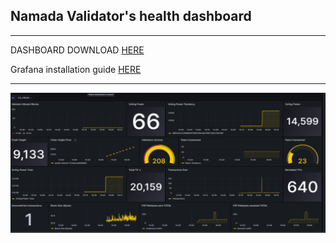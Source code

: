 ## Namada Validator's health dashboard
* * *

DASHBOARD DOWNLOAD [HERE](https://github.com/AlexToTheMoon/AM-Solutions/blob/main/files/namada-dash/Namada%20Validator_Node%20Dashboard%20Shielded.json)  

Grafana installation guide [HERE](https://github.com/AlexToTheMoon/AM-Solutions/tree/main/files/grafana/readme)
* * *

![](https://github.com/AlexToTheMoon/AM-Solutions/blob/main/files/namada-dash/namada-dash.png)
